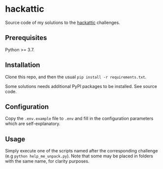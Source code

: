 # hackattic

Source code of my solutions to the [hackattic](https://hackattic.com/) challenges.

## Prerequisites

Python >= 3.7.

## Installation

Clone this repo, and then the usual `pip install -r requirements.txt`.

Some solutions needs additional PyPI packages to be installed. See source code.

## Configuration

Copy the `.env.example` file to `.env` and fill in the configuration parameters which are self-explanatory.

## Usage

Simply execute one of the scripts named after the corresponding challenge (e.g `python help_me_unpack.py`). Note that
some may be placed in folders with the same name, for clarity purposes.